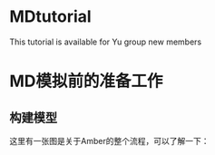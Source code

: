 # MDtutorial
This tutorial is available for Yu group new members
# MD模拟前的准备工作
## 构建模型
这里有一张图是关于Amber的整个流程，可以了解一下：

